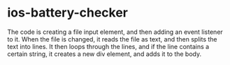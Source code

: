 # ios-battery-checker
The code is creating a file input element, and then adding an event listener to it. When the file is changed, it reads the file as text, and then splits the text into lines. It then loops through the lines, and if the line contains a certain string, it creates a new div element, and adds it to the body.
